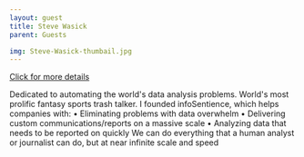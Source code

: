 ```yaml
---
layout: guest
title: Steve Wasick
parent: Guests

img: Steve-Wasick-thumbail.jpg
---
```




<div class="badge-base LI-profile-badge" data-locale="en_US" data-size="medium" data-theme="light" data-type="VERTICAL" data-vanity="steven-wasick-bb85044b" data-version="v1"><a class="badge-base__link LI-simple-link" href="https://www.linkedin.com/in/steven-wasick-bb85044b?trk=profile-badge">Click for more details</a></div>


Dedicated to automating the world&#39;s data analysis problems. World&#39;s
most prolific fantasy sports trash talker.
I founded infoSentience, which helps companies with:
• Eliminating problems with data overwhelm
• Delivering custom communications/reports on a massive scale
• Analyzing data that needs to be reported on quickly
We can do everything that a human analyst or journalist can do, but
at near infinite scale and speed

